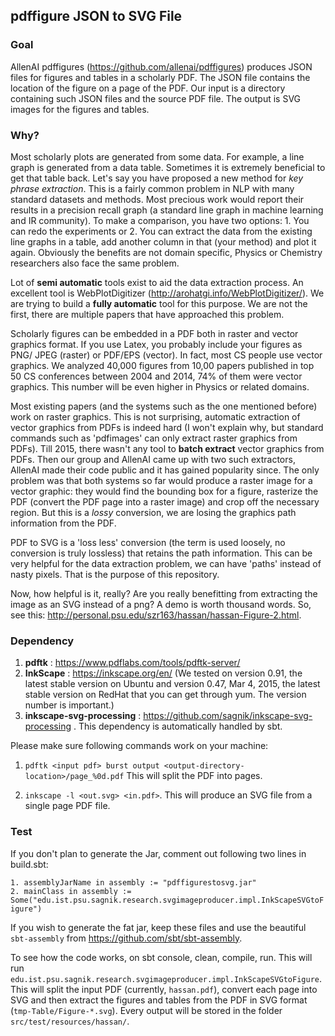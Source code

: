 ## pdffigure JSON to SVG File 

### Goal 
AllenAI pdffigures (https://github.com/allenai/pdffigures) produces JSON files for figures and tables in a scholarly PDF. The JSON file contains the location of the figure on a page of the PDF. Our input is a directory containing such JSON files and the source PDF file. The output is SVG images for the figures and tables.

### Why?

Most scholarly plots are generated from some data. For example, a line graph is generated from a data table. Sometimes it is extremely beneficial to get that table back. Let's say you have proposed a new method for _key phrase extraction_. This is a fairly common problem in NLP with many standard datasets and methods. Most precious work would report their results in a precision recall graph (a standard line graph in machine learning and IR community). To make a comparison, you have two options: 1. You can redo the experiments or 2. You can extract the data from the existing line graphs in a table, add another column in that (your method) and plot it again. Obviously the benefits are not domain specific, Physics or Chemistry researchers also face the same problem.  

Lot of **semi automatic** tools exist to aid the data extraction process. An excellent tool is WebPlotDigitizer (http://arohatgi.info/WebPlotDigitizer/). We are trying to build a **fully automatic** tool for this purpose. We are not the first, there are multiple papers that have approached this problem. 

Scholarly figures can be embedded in a PDF both in raster and vector graphics format. If you use Latex, you probably include your figures as PNG/ JPEG (raster) or PDF/EPS (vector). In fact, most CS people use vector graphics. We analyzed 40,000 figures from 10,00 papers published in top 50 CS conferences between 2004 and 2014, 74% of them were vector graphics. This number will be even higher in Physics or related domains. 

Most existing papers (and the systems such as the one mentioned before) work on raster graphics. This is not surprising, automatic extraction of vector graphics from PDFs is indeed hard (I won't explain why, but standard commands such as 'pdfimages' can only extract raster graphics from PDFs). Till 2015, there wasn't any tool to **batch extract** vector graphics from PDFs. Then our group and AllenAI came up with two such extractors, AllenAI made their code public and it has gained popularity since. The only problem was that both systems so far would produce a raster image for a vector graphic: they would find the bounding box for a figure, rasterize the PDF (convert the PDF page into a raster image) and crop off the necessary region. But this is a _lossy_ conversion, we are losing the graphics path information from the PDF. 

PDF to SVG is a 'loss less' conversion (the term is used loosely, no conversion is truly lossless) that retains the path information. This can be very helpful for the data extraction problem, we can have 'paths' instead of nasty pixels. That is the purpose of this repository.

Now, how helpful is it, really? Are you really benefitting from extracting the image as an SVG instead of a png? A demo is worth thousand words. So, see this: http://personal.psu.edu/szr163/hassan/hassan-Figure-2.html. 

### Dependency  

1. **pdftk** : https://www.pdflabs.com/tools/pdftk-server/
2. **InkScape** : https://inkscape.org/en/ (We tested on version 0.91, the latest stable version on Ubuntu and version 0.47, Mar 4, 2015, the latest stable version on RedHat that you can get through yum. The version number is important.)
3. **inkscape-svg-processing** : https://github.com/sagnik/inkscape-svg-processing . This dependency is automatically handled by sbt.   

Please make sure following commands work on your machine:

1. `pdftk <input pdf> burst output <output-directory-location>/page_%0d.pdf`
This will split the PDF into pages.

2. `inkscape -l <out.svg> <in.pdf>`. This will produce an SVG file from a single page PDF file.
 
### Test 

If you don't plan to generate the Jar, comment out following two lines in build.sbt:

`1. assemblyJarName in assembly := "pdffigurestosvg.jar"`   
`2. mainClass in assembly := Some("edu.ist.psu.sagnik.research.svgimageproducer.impl.InkScapeSVGtoFigure")`

If you wish to generate the fat jar, keep these files and use the beautiful `sbt-assembly` from https://github.com/sbt/sbt-assembly. 

To see how the code works, on sbt console, clean, compile, run. This will run `edu.ist.psu.sagnik.research.svgimageproducer.impl.InkScapeSVGtoFigure`. This will split the input PDF (currently, `hassan.pdf`), convert each page into SVG and then extract the figures and tables from the PDF in SVG format (`tmp-Table/Figure-*.svg`). Every output will be stored in the folder `src/test/resources/hassan/`.  
